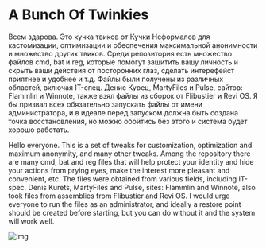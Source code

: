 # A Bunch Of Twinkies
Всем здарова. Это кучка твиков от Кучки Неформалов для кастомизации, оптимизации и обеспечения максимальной анонимности и множество других твиков. Среди репозитория есть множество файлов cmd, bat и reg, которые помогут защитить вашу личность и скрыть ваши действия от посторонних глаз, сделать интерефейст приятнее и удобнее и т.д. Файлы были получены из различных областей, включая IT-спец. Денис Курец, MartyFiles и Pulse, сайтов: Flammlin и Winnote, также взял файлы из сборок от Flibustier и Revi OS. Я бы призвал всех обязательно запускать файлы от имени администратора, и в идеале перед запуском должна быть создана точка восстановления, но можно обойтись без этого и система будет хорошо работать.

Hello everyone. This is a set of tweaks for customization, optimization and maximum anonymity, and many other tweaks. Among the repository there are many cmd, bat and reg files that will help protect your identity and hide your actions from prying eyes, make the interest more pleasant and convenient, etc. The files were obtained from various fields, including IT-spec. Denis Kurets, MartyFiles and Pulse, sites: Flammlin and Winnote, also took files from assemblies from Flibustier and Revi OS. I would urge everyone to run the files as an administrator, and ideally a restore point should be created before starting, but you can do without it and the system will work well.

![img](https://github.com/scode18/a-bunch-of-twinkies/assets/98618381/b79d9b3e-d3e7-410e-b1df-6a61dc7a541c)
